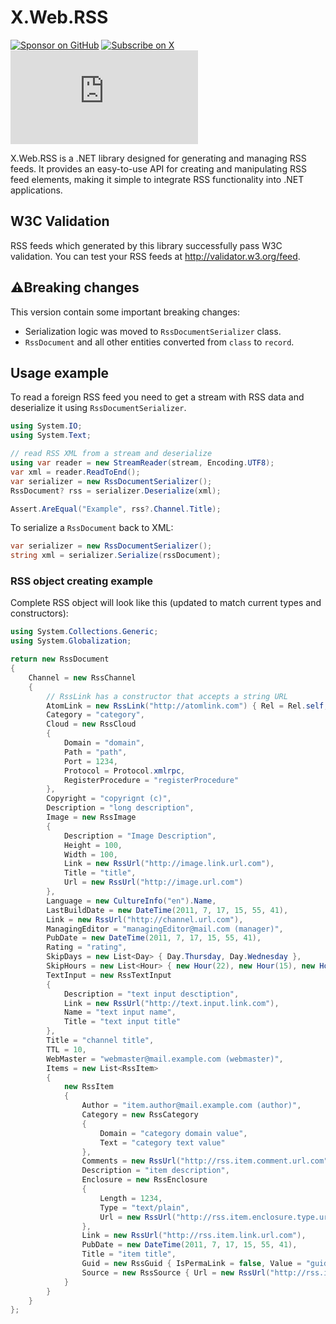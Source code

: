 # X.Web.RSS 

[![Sponsor on GitHub](https://img.shields.io/badge/Sponsor_on_GitHub-ff7f00?logo=github&logoColor=white&style=for-the-badge)](https://github.com/sponsors/a-gubskiy)
[![Subscribe on X](https://img.shields.io/badge/Subscribe_on_X-000000?logo=x&logoColor=white&style=for-the-badge)](https://x.com/andrew_gubskiy)
[![NuGet Downloads](https://img.shields.io/nuget/dt/X.Web.RSS?style=for-the-badge&label=NuGet%20Downloads&color=004880&logo=nuget&logoColor=white)](https://www.nuget.org/packages/X.Web.RSS)

X.Web.RSS is a .NET library designed for generating and managing RSS feeds. It provides an easy-to-use API for 
creating and manipulating RSS feed elements, making it simple to integrate RSS functionality into .NET applications.

## W3C Validation
RSS feeds which generated by this library successfully pass W3C validation.
You can test your RSS feeds at http://validator.w3.org/feed.

## ⚠️Breaking changes
This version contain some important breaking changes:
* Serialization logic was moved to `RssDocumentSerializer` class.
* `RssDocument` and all other entities converted from `class` to `record`. 

## Usage example
To read a foreign RSS feed you need to get a stream with RSS data and deserialize it using `RssDocumentSerializer`.

```csharp
using System.IO;
using System.Text;

// read RSS XML from a stream and deserialize
using var reader = new StreamReader(stream, Encoding.UTF8);
var xml = reader.ReadToEnd();
var serializer = new RssDocumentSerializer();
RssDocument? rss = serializer.Deserialize(xml);

Assert.AreEqual("Example", rss?.Channel.Title);
```

To serialize a `RssDocument` back to XML:

```csharp
var serializer = new RssDocumentSerializer();
string xml = serializer.Serialize(rssDocument);
```

### RSS object creating example

Complete RSS object will look like this (updated to match current types and constructors):

```csharp
using System.Collections.Generic;
using System.Globalization;

return new RssDocument
{
    Channel = new RssChannel
    {
        // RssLink has a constructor that accepts a string URL
        AtomLink = new RssLink("http://atomlink.com") { Rel = Rel.self, Type = "text/plain" },
        Category = "category",
        Cloud = new RssCloud
        {
            Domain = "domain",
            Path = "path",
            Port = 1234,
            Protocol = Protocol.xmlrpc,
            RegisterProcedure = "registerProcedure"
        },
        Copyright = "copyrignt (c)",
        Description = "long description",
        Image = new RssImage
        {
            Description = "Image Description",
            Height = 100,
            Width = 100,
            Link = new RssUrl("http://image.link.url.com"),
            Title = "title",
            Url = new RssUrl("http://image.url.com")
        },
        Language = new CultureInfo("en").Name,
        LastBuildDate = new DateTime(2011, 7, 17, 15, 55, 41),
        Link = new RssUrl("http://channel.url.com"),
        ManagingEditor = "managingEditor@mail.com (manager)",
        PubDate = new DateTime(2011, 7, 17, 15, 55, 41),
        Rating = "rating",
        SkipDays = new List<Day> { Day.Thursday, Day.Wednesday },
        SkipHours = new List<Hour> { new Hour(22), new Hour(15), new Hour(4) },
        TextInput = new RssTextInput
        {
            Description = "text input desctiption",
            Link = new RssUrl("http://text.input.link.com"),
            Name = "text input name",
            Title = "text input title"
        },
        Title = "channel title",
        TTL = 10,
        WebMaster = "webmaster@mail.example.com (webmaster)",
        Items = new List<RssItem>
        {
            new RssItem
            {
                Author = "item.author@mail.example.com (author)",
                Category = new RssCategory
                {
                    Domain = "category domain value",
                    Text = "category text value"
                },
                Comments = new RssUrl("http://rss.item.comment.url.com"),
                Description = "item description",
                Enclosure = new RssEnclosure
                {
                    Length = 1234,
                    Type = "text/plain",
                    Url = new RssUrl("http://rss.item.enclosure.type.url.com")
                },
                Link = new RssUrl("http://rss.item.link.url.com"),
                PubDate = new DateTime(2011, 7, 17, 15, 55, 41),
                Title = "item title",
                Guid = new RssGuid { IsPermaLink = false, Value = "guid value" },
                Source = new RssSource { Url = new RssUrl("http://rss.item.source.url.com") }
            }
        }
    }
};
```